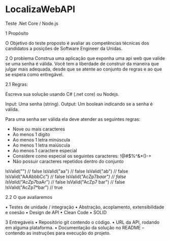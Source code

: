 # LocalizaWebAPI


Teste .Net Core / Node.js

1	Propósito

O Objetivo do teste proposto é avaliar as competências técnicas dos candidatos a posições de Software Engineer da Unidas.

2	O problema 
Construa uma aplicação que exponha uma api web que valide se uma senha é válida.
Você tem a liberdade de construir da maneira que julgar mais adequada, desde que se atente ao conjunto de regras e ao que se espera como entregável.

2.1	Regras:

Escreva sua solução usando C# (.net core) ou Nodejs.

Input: Uma senha (string).
Output: Um boolean indicando se a senha é válida.

Para uma senha ser válida ela deve atender as seguintes regras:
- Nove ou mais caracteres
- Ao menos 1 dígito
- Ao menos 1 letra minúscula
- Ao menos 1 letra maiúscula
- Ao menos 1 caractere especial
- Considere como especial os seguintes caracteres: !@#$%^&*()-+
- Não possuir caracteres repetidos dentro do conjunto

IsValid("") // false 
IsValid("aa") // false 
IsValid("ab") // false 
IsValid("AAAbbbCc") // false 
IsValid("AcZp7*baar") // false 
IsValid("AcZp7*baAr") // false
IsValid("AcZp7 bar") // false
IsValid("AcZp7*bar") // true

2.2	O que avaliaremos

•	Testes de unidade / integração
•	Abstração, acoplamento, extensibilidade e coesão
•	Design de API
•	Clean Code
•	SOLID

3	Entregáveis
•	Repositório git contendo o código.
•	URL da API, rodando em alguma plataforma.
•	Documentação da solução no README – contendo as instruções para execução do projeto.
